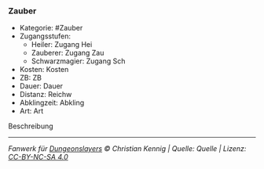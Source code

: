 ### Zauber

- Kategorie: #Zauber
- Zugangsstufen:
  - Heiler: Zugang Hei
  - Zauberer: Zugang Zau
  - Schwarzmagier: Zugang Sch
- Kosten: Kosten
- ZB: ZB
- Dauer: Dauer
- Distanz: Reichw
- Abklingzeit: Abkling
- Art: Art

Beschreibung

---

_Fanwerk für [Dungeonslayers](https://www.dungeonslayers.net/) © Christian Kennig | Quelle: Quelle | Lizenz: [CC-BY-NC-SA 4.0](https://creativecommons.org/licenses/by-nc-sa/4.0/deed.de)_
